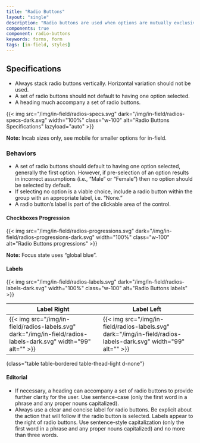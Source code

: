 ```yaml
---
title: "Radio Buttons"
layout: "single"
description: "Radio buttons are used when options are mutually exclusive."
components: true
component: radio-buttons
keywords: forms, form
tags: [in-field, styles]
---
```


## Specifications

- Always stack radio buttons vertically. Horizontal variation should not be used.
- A set of radio buttons should not default to having one option selected.
- A heading much accompany a set of radio buttons.

{{< img src="/img/in-field/radios-specs.svg" dark="/img/in-field/radios-specs-dark.svg" width="100%" class="w-100" alt="Radio Buttons Specifications" lazyload="auto" >}}

**Note:** Incab sizes only, see mobile for smaller options for in-field.

### Behaviors

- A set of radio buttons should default to having one option selected, generally the first option. However, if pre-selection of an option results in incorrect assumptions (i.e., “Male” or “Female”) then no option should be selected by default.
- If selecting no option is a viable choice, include a radio button within the group with an appropriate label, i.e. “None.”
- A radio button’s label is part of the clickable area of the control.

#### Checkboxes Progression

{{< img src="/img/in-field/radios-progressions.svg" dark="/img/in-field/radios-progressions-dark.svg" width="100%" class="w-100" alt="Radio Buttons progressions" >}}

**Note:** Focus state uses “global blue”.

#### Labels

{{< img src="/img/in-field/radios-labels.svg" dark="/img/in-field/radios-labels-dark.svg" width="100%" class="w-100" alt="Radio Buttons labels" >}}

<!-- prettier-ignore-start -->
| Label Right                                                                                                     | Label Left                                                                                                      |
| --------------------------------------------------------------------------------------------------------------- | --------------------------------------------------------------------------------------------------------------- |
| {{< img src="/img/in-field/radios-labels.svg" dark="/img/in-field/radios-labels-dark.svg" width="99" alt="" >}} | {{< img src="/img/in-field/radios-labels.svg" dark="/img/in-field/radios-labels-dark.svg" width="99" alt="" >}} |
{class="table table-bordered table-thead-light d-none"}
<!-- prettier-ignore-end -->

#### Editorial

- If necessary, a heading can accompany a set of radio buttons to provide further clarity for the user. Use sentence-case (only the first word in a phrase and any proper nouns capitalized).
- Always use a clear and concise label for radio buttons. Be explicit about the action that will follow if the radio button is selected. Labels appear to the right of radio buttons. Use sentence-style capitalization (only the first word in a phrase and any proper nouns capitalized) and no more than three words.

